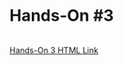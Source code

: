 <h1>Hands-On #3</h1>
 <br>
<a href="https://nighthawk-real.github.io/cis-2013-programs/hands-on-3/AgeinDays.html">Hands-On 3 HTML Link</a>
